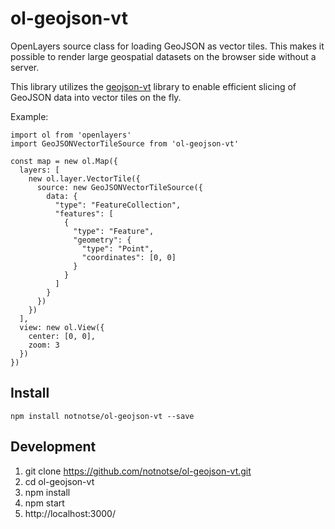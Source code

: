 # ol-geojson-vt

OpenLayers source class for loading GeoJSON as vector tiles. This makes it possible to render large geospatial datasets on the browser side without a server.

This library utilizes the [geojson-vt](https://github.com/mapbox/geojson-vt) library to enable efficient slicing of GeoJSON data into vector tiles on the fly.

Example:

```
import ol from 'openlayers'
import GeoJSONVectorTileSource from 'ol-geojson-vt'

const map = new ol.Map({
  layers: [
    new ol.layer.VectorTile({
      source: new GeoJSONVectorTileSource({
        data: {
          "type": "FeatureCollection",
          "features": [
            {
              "type": "Feature",
              "geometry": {
                "type": "Point",
                "coordinates": [0, 0]
              }
            }
          ]
        }
      })
    })
  ],
  view: new ol.View({
    center: [0, 0],
    zoom: 3
  })
})

```

## Install

`npm install notnotse/ol-geojson-vt --save`

## Development

1. git clone https://github.com/notnotse/ol-geojson-vt.git
1. cd ol-geojson-vt
1. npm install
1. npm start
1. http://localhost:3000/
